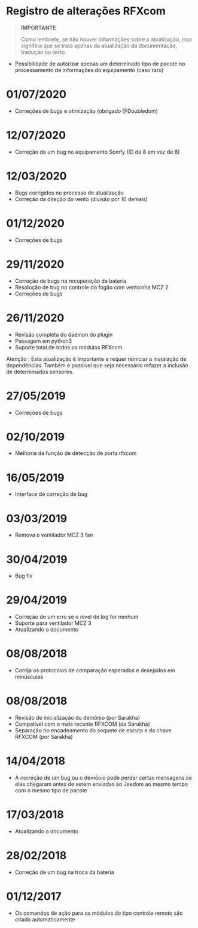 # Registro de alterações RFXcom

>**IMPORTANTE**
>
>Como lembrete, se não houver informações sobre a atualização, isso significa que se trata apenas da atualização da documentação, tradução ou texto

- Possibilidade de autorizar apenas um determinado tipo de pacote no processamento de informações do equipamento (caso raro)

# 01/07/2020

- Correções de bugs e otimização (obrigado @Doubledom)

# 12/07/2020

- Correção de um bug no equipamento Somfy (ID de 8 em vez de 6)

# 12/03/2020

- Bugs corrigidos no processo de atualização
- Correção da direção do vento (divisão por 10 demais)


# 01/12/2020

- Correções de bugs

# 29/11/2020

- Correção de bugs na recuperação da bateria
- Resolução de bug no controle do fogão com ventoinha MCZ 2
- Correções de bugs

# 26/11/2020

- Revisão completa do daemon do plugin
- Passagem em python3
- Suporte total de todos os módulos RFXcom

Atenção : Esta atualização é importante e requer reiniciar a instalação de dependências. Também é possível que seja necessário refazer a inclusão de determinados sensores.

# 27/05/2019

- Correções de bugs

# 02/10/2019

- Melhoria da função de detecção de porta rfxcom

# 16/05/2019

- Interface de correção de bug

# 03/03/2019

- Remova o ventilador MCZ 3 fan

# 30/04/2019

- Bug fix

# 29/04/2019

- Correção de um erro se o nível de log for nenhum
- Suporte para ventilador MCZ 3
- Atualizando o documento

# 08/08/2018

- Corrija os protocolos de comparação esperados e desejados em minúsculas

# 08/08/2018

- Revisão de inicialização do demônio (por Sarakha)
- Compatível com o mais recente RFXCOM (da Sarakha)
- Separação no encadeamento do soquete de escuta e da chave RFXCOM (por Sarakha)

# 14/04/2018

- A correção de um bug ou o demônio pode perder certas mensagens se elas chegaram antes de serem enviadas ao Jeedom ao mesmo tempo com o mesmo tipo de pacote

# 17/03/2018

- Atualizando o documento

# 28/02/2018

- Correção de um bug na troca da bateria

# 01/12/2017

-   Os comandos de ação para os módulos do tipo controle remoto são
    criado automaticamente
